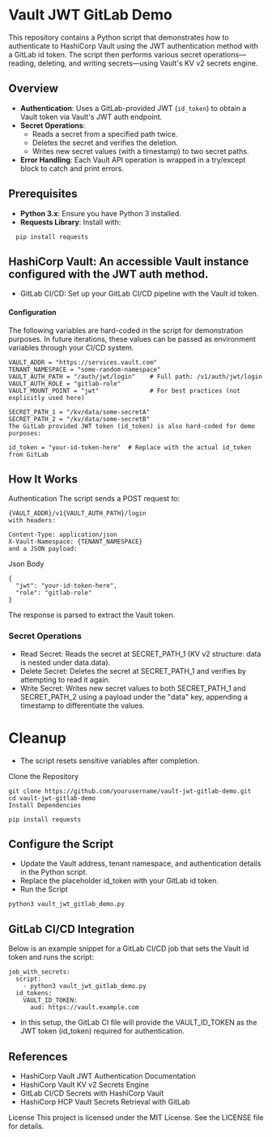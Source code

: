 # Vault JWT GitLab Demo

This repository contains a Python script that demonstrates how to authenticate to HashiCorp Vault using the JWT authentication method with a GitLab id token. The script then performs various secret operations—reading, deleting, and writing secrets—using Vault's KV v2 secrets engine.

## Overview

- **Authentication**: Uses a GitLab-provided JWT (`id_token`) to obtain a Vault token via Vault's JWT auth endpoint.
- **Secret Operations**:  
  - Reads a secret from a specified path twice.
  - Deletes the secret and verifies the deletion.
  - Writes new secret values (with a timestamp) to two secret paths.
- **Error Handling**: Each Vault API operation is wrapped in a try/except block to catch and print errors.

## Prerequisites

- **Python 3.x**: Ensure you have Python 3 installed.
- **Requests Library**: Install with:

```
  pip install requests
```

## HashiCorp Vault: An accessible Vault instance configured with the JWT auth method.
- GitLab CI/CD: Set up your GitLab CI/CD pipeline with the Vault id token.

#### Configuration

The following variables are hard-coded in the script for demonstration purposes. In future iterations, these values can be passed as environment variables through your CI/CD system.


```
VAULT_ADDR = "https://services.vault.com"
TENANT_NAMESPACE = "some-random-namespace"
VAULT_AUTH_PATH = "/auth/jwt/login"    # Full path: /v1/auth/jwt/login
VAULT_AUTH_ROLE = "gitlab-role"
VAULT_MOUNT_POINT = "jwt"              # For best practices (not explicitly used here)

SECRET_PATH_1 = "/kv/data/some-secretA"
SECRET_PATH_2 = "/kv/data/some-secretB"
The GitLab provided JWT token (id_token) is also hard-coded for demo purposes:
```

```
id_token = "your-id-token-here"  # Replace with the actual id_token from GitLab
```

## How It Works

Authentication
The script sends a POST request to:


```
{VAULT_ADDR}/v1{VAULT_AUTH_PATH}/login
with headers:

Content-Type: application/json
X-Vault-Namespace: {TENANT_NAMESPACE}
and a JSON payload:
```

Json Body 

```
{
  "jwt": "your-id-token-here",
  "role": "gitlab-role"
}
```

The response is parsed to extract the Vault token.

### Secret Operations

- Read Secret: Reads the secret at SECRET_PATH_1 (KV v2 structure: data is nested under data.data).
- Delete Secret: Deletes the secret at SECRET_PATH_1 and verifies by attempting to read it again.
- Write Secret: Writes new secret values to both SECRET_PATH_1 and SECRET_PATH_2 using a payload under the "data" key, appending a timestamp to differentiate the values.


# Cleanup
- The script resets sensitive variables after completion.


Clone the Repository

```
git clone https://github.com/yourusername/vault-jwt-gitlab-demo.git
cd vault-jwt-gitlab-demo
Install Dependencies
```

```
pip install requests
```


## Configure the Script

- Update the Vault address, tenant namespace, and authentication details in the Python script.
- Replace the placeholder id_token with your GitLab id token.
- Run the Script


```
python3 vault_jwt_gitlab_demo.py
```


## GitLab CI/CD Integration
Below is an example snippet for a GitLab CI/CD job that sets the Vault id token and runs the script:


```
job_with_secrets:
  script:
    - python3 vault_jwt_gitlab_demo.py
  id_tokens:
    VAULT_ID_TOKEN:
      aud: https://vault.example.com
```

- In this setup, the GitLab CI file will provide the VAULT_ID_TOKEN as the JWT token (id_token) required for authentication.

## References

- HashiCorp Vault JWT Authentication Documentation
- HashiCorp Vault KV v2 Secrets Engine
- GitLab CI/CD Secrets with HashiCorp Vault
- HashiCorp HCP Vault Secrets Retrieval with GitLab

  
License
This project is licensed under the MIT License. See the LICENSE file for details.
